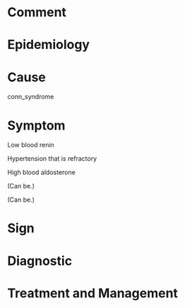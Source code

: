# Comment

# Epidemiology

# Cause

conn_syndrome

# Symptom

Low blood renin

Hypertension that is refractory

High blood aldosterone

(Can be.)

(Can be.)

# Sign

# Diagnostic

# Treatment and Management
